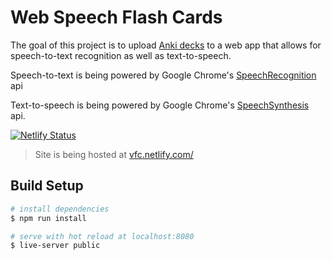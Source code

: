 # Web Speech Flash Cards

The goal of this project is to upload [Anki decks](https://ankiweb.net/shared/decks/) to a web app that allows for speech-to-text recognition as well as text-to-speech.

Speech-to-text is being powered by Google Chrome's [SpeechRecognition](https://developer.mozilla.org/en-US/docs/Web/API/SpeechRecognition) api

Text-to-speech is being powered by Google Chrome's [SpeechSynthesis](https://developer.mozilla.org/en-US/docs/Web/API/SpeechSynthesis) api. 

[![Netlify Status](https://api.netlify.com/api/v1/badges/6b6f97e5-5f6b-412f-a584-24d20e0093fe/deploy-status)](https://app.netlify.com/sites/vfc/deploys)


> Site is being hosted at [vfc.netlify.com/](https://vfc.netlify.com/)

## Build Setup

``` bash
# install dependencies
$ npm run install

# serve with hot reload at localhost:8080
$ live-server public
```

